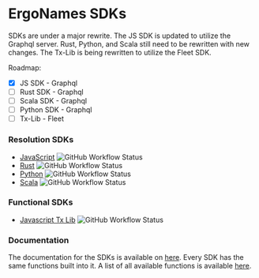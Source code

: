 # ErgoNames SDKs

SDKs are under a major rewrite.  The JS SDK is updated to utilize the Graphql server. Rust, Python, and Scala still need to be rewritten with new changes. The Tx-Lib is being rewritten to utilize the Fleet SDK.

Roadmap:
- [x] JS SDK - Graphql
- [ ] Rust SDK - Graphql
- [ ] Scala SDK - Graphql
- [ ] Python SDK - Graphql
- [ ] Tx-Lib - Fleet

### Resolution SDKs

- [JavaScript](https://www.npmjs.com/package/ergonames) ![GitHub Workflow Status](https://img.shields.io/github/workflow/status/dwyl/auth_plug/Elixir%20CI?label=build&style=flat-square)
- [Rust](https://crates.io/crates/ergonames) ![GitHub Workflow Status](https://img.shields.io/github/workflow/status/dwyl/auth_plug/Elixir%20CI?label=build&style=flat-square)
- [Python](https://pypi.org/project/ergonames/) ![GitHub Workflow Status](https://img.shields.io/github/workflow/status/dwyl/auth_plug/Elixir%20CI?label=build&style=flat-square)
- [Scala](https://github.com/ergonames/ergo-names-scala-sdk/packages/1517404) ![GitHub Workflow Status](https://img.shields.io/github/workflow/status/dwyl/auth_plug/Elixir%20CI?label=build&style=flat-square)

### Functional SDKs

- [Javascript Tx Lib](https://www.npmjs.com/package/ergonames-tx-lib) ![GitHub Workflow Status](https://img.shields.io/github/workflow/status/dwyl/auth_plug/Elixir%20CI?label=build&style=flat-square)

### Documentation

The documentation for the SDKs is available on [here](https://zack-balbin.gitbook.io/ergonames/sdks). Every SDK has the same functions built into it. A list of all available functions is available [here](https://zack-balbin.gitbook.io/ergonames/sdks/sdk-functions).